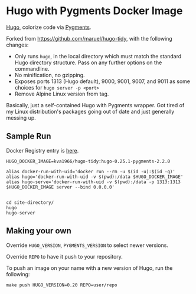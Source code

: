 # Hugo with Pygments Docker Image

[Hugo](https://gohugo.io/), colorize code via [Pygments](http://pygments.org/).

Forked from <https://github.com/maruel/hugo-tidy>, with the following changes:

* Only runs `hugo`, in the local directory which must match the standard Hugo 
    directory structure. Pass on any further options on the commandline.
* No minification, no gzipping.
* Exposes ports 1313 (Hugo default), 9000, 9001, 9007, and 9011 as some choices 
    for `hugo server -p <port>`
* Remove Alpine Linux version from tag.

Basically, just a self-contained Hugo with Pygments wrapper. Got tired of my Linux
distribution's packages going out of date and just generally messing up.


## Sample Run

Docker Registry entry is [here](https://hub.docker.com/r/kva1966/hugo-tidy/).

```
HUGO_DOCKER_IMAGE=kva1966/hugo-tidy:hugo-0.25.1-pygments-2.2.0

alias docker-run-with-uid='docker run --rm -u $(id -u):$(id -g)'
alias hugo='docker-run-with-uid -v $(pwd):/data $HUGO_DOCKER_IMAGE'
alias hugo-serve='docker-run-with-uid -v $(pwd):/data -p 1313:1313 $HUGO_DOCKER_IMAGE server --bind 0.0.0.0'


cd site-directory/
hugo
hugo-server
```


## Making your own

Override `HUGO_VERSION`, `PYGMENTS_VERSION` to select newer versions.

Override `REPO` to have it push to your repository.

To push an image on your name with a new version of Hugo, run the following:
```
make push HUGO_VERSION=0.20 REPO=user/repo
```
